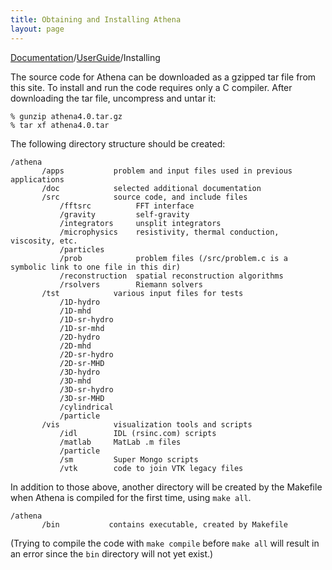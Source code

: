 ```yaml
---
title: Obtaining and Installing Athena
layout: page
---
```


[Documentation]({{site.baseurl}}/AthenaDocs)/[UserGuide]({{site.baseurl}}/AthenaDocsUG)/Installing

The source code for Athena can be downloaded as a gzipped tar file from this site.
To install and run the code requires only a C compiler.
After downloading the tar file, uncompress and untar it:

	% gunzip athena4.0.tar.gz
	% tar xf athena4.0.tar

The following directory structure should be created:

	/athena
	       /apps           problem and input files used in previous applications
	       /doc            selected additional documentation
	       /src            source code, and include files
	           /fftsrc          FFT interface
	           /gravity         self-gravity 
	           /integrators     unsplit integrators
	           /microphysics    resistivity, thermal conduction, viscosity, etc.
	           /particles
	           /prob            problem files (/src/problem.c is a symbolic link to one file in this dir)
	           /reconstruction  spatial reconstruction algorithms
	           /rsolvers        Riemann solvers
	       /tst            various input files for tests
	           /1D-hydro
	           /1D-mhd
	           /1D-sr-hydro
	           /1D-sr-mhd
	           /2D-hydro
	           /2D-mhd
	           /2D-sr-hydro
	           /2D-sr-MHD
	           /3D-hydro
	           /3D-mhd
	           /3D-sr-hydro
	           /3D-sr-MHD
	           /cylindrical
	           /particle
	       /vis            visualization tools and scripts
	           /idl        IDL (rsinc.com) scripts
	           /matlab     MatLab .m files   
	           /particle   
	           /sm         Super Mongo scripts
	           /vtk        code to join VTK legacy files



In addition to those above, another directory will be created by the Makefile
when Athena is compiled for the first time, using `make all`.

	/athena
	       /bin           contains executable, created by Makefile

(Trying to compile the code with `make compile` before
`make all` will result in an error since the `bin` directory will
not yet exist.)
